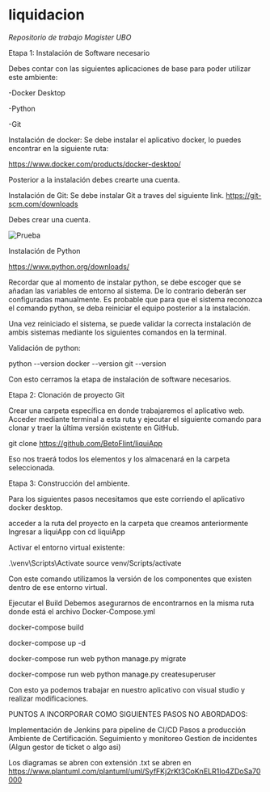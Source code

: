 # liquidacion

<em> Repositorio de trabajo Magister UBO </em>


Etapa 1: Instalación de Software necesario

Debes contar con las siguientes aplicaciones de base para poder utilizar este ambiente:

-Docker Desktop

-Python

-Git

Instalación de docker:
Se debe instalar el aplicativo docker, lo puedes encontrar en la siguiente ruta:

https://www.docker.com/products/docker-desktop/

Posterior a la instalación debes crearte una cuenta.

Instalación de Git:
Se debe instalar Git a traves del siguiente link.
https://git-scm.com/downloads

Debes crear una cuenta.

![Prueba](https://miro.medium.com/v2/resize:fit:720/format:webp/1*ycIMlwgwicqlO6PcFRA-Iw.png)

Instalación de Python

https://www.python.org/downloads/

Recordar que al momento de instalar python, se debe escoger que se añadan las variables de entorno al sistema. De lo contrario deberán ser configuradas manualmente. Es probable que para que el sistema reconozca el comando python, se deba reiniciar el equipo posterior a la instalación.

Una vez reiniciado el sistema, se puede validar la correcta instalación de ambis sistemas mediante los siguientes comandos en la terminal.

Validación de python:

python --version
docker --version
git --version

Con esto cerramos la etapa de instalación de software necesarios.

Etapa 2: Clonación de proyecto Git

Crear una carpeta específica en donde trabajaremos el aplicativo web.
Acceder mediante terminal a esta ruta y ejecutar el siguiente comando para clonar y traer la última versión existente en GitHub.

git clone https://github.com/BetoFlint/liquiApp

Eso nos traerá todos los elementos y los almacenará en la carpeta seleccionada.

Etapa 3: Construcción del ambiente.

Para los siguientes pasos necesitamos que este corriendo el aplicativo docker desktop.

acceder a la ruta del proyecto en la carpeta que creamos anteriormente
Ingresar a liquiApp con cd liquiApp

Activar el entorno virtual existente:

.\venv\Scripts\Activate
source venv/Scripts/activate

Con este comando utilizamos la versión de los componentes que existen dentro de ese entorno virtual.

Ejecutar el Build
Debemos asegurarnos de encontrarnos en la misma ruta donde está el archivo Docker-Compose.yml

docker-compose build

docker-compose up -d

docker-compose run web python manage.py migrate

docker-compose run web python manage.py createsuperuser

Con esto ya podemos trabajar en nuestro aplicativo con visual studio y realizar modificaciones.

PUNTOS A INCORPORAR COMO SIGUIENTES PASOS NO ABORDADOS:

Implementación de Jenkins para pipeline de CI/CD
Pasos a producción
Ambiente de Certificación.
Seguimiento y monitoreo
Gestion de incidentes (Algun gestor de ticket o algo asi)

Los diagramas se abren con extensión .txt se abren en https://www.plantuml.com/plantuml/uml/SyfFKj2rKt3CoKnELR1Io4ZDoSa70000